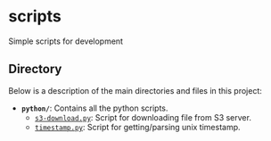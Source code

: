 # scripts
Simple scripts for development

## Directory

Below is a description of the main directories and files in this project:

- **`python/`**: Contains all the python scripts.
  - [`s3-download.py`](./python/s3-download.py): Script for downloading file from S3 server.
  - [`timestamp.py`](./python/timestamp.py): Script for getting/parsing unix timestamp.

